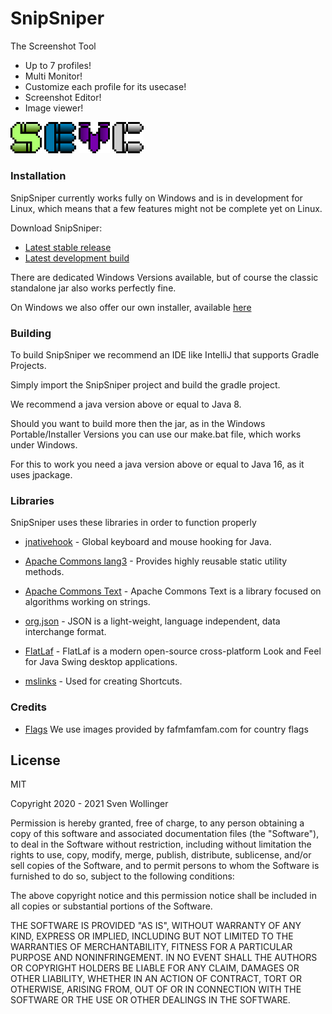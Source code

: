 # SnipSniper

The Screenshot Tool

  - Up to 7 profiles!
  - Multi Monitor!
  - Customize each profile for its usecase!
  - Screenshot Editor!
  - Image viewer!

<p float="left">
  <img title="SnipSniper Icon" src="https://github.com/CaptureCoop/SnipSniper/raw/master/src/main/resources/org/snipsniper/resources/img/icons/snipsniper.png" width="10%"/>
  <img title="Editor Icon" src="https://github.com/CaptureCoop/SnipSniper/raw/master/src/main/resources/org/snipsniper/resources/img/icons/editor.png" width="10%"/>
  <img title="Viewer Icon" src="https://github.com/CaptureCoop/SnipSniper/raw/master/src/main/resources/org/snipsniper/resources/img/icons/viewer.png" width="10%"/>
  <img title="Console Icon" src="https://github.com/CaptureCoop/SnipSniper/raw/master/src/main/resources/org/snipsniper/resources/img/icons/console.png" width="10%"/>
</p>

### Installation

SnipSniper currently works fully on Windows and is in development for Linux, which means that a few features might not be complete yet on Linux.

Download SnipSniper:
- [Latest stable release](https://github.com/CaptureCoop/SnipSniper/releases/latest/)
- [Latest development build](https://github.com/CaptureCoop/SnipSniper/actions/workflows/dev.yml)

There are dedicated Windows Versions available, but of course the classic standalone jar also works perfectly fine.

On Windows we also offer our own installer, available [here](https://github.com/CaptureCoop/SnipSniperInstaller/releases/latest/download/SnipSniperInstaller.jar)

### Building

To build SnipSniper we recommend an IDE like IntelliJ that supports Gradle Projects.

Simply import the SnipSniper project and build the gradle project.

We recommend a java version above or equal to Java 8.

Should you want to build more then the jar, as in the Windows Portable/Installer Versions you can use our make.bat file, which works under Windows.

For this to work you need a java version above or equal to Java 16, as it uses jpackage.

### Libraries

SnipSniper uses these libraries in order to function properly

* [jnativehook](https://github.com/kwhat/jnativehook) - Global keyboard and mouse hooking for Java.

* [Apache Commons lang3](http://commons.apache.org/proper/commons-lang/) - Provides highly reusable static utility methods.

* [Apache Commons Text](https://commons.apache.org/proper/commons-text/) -  Apache Commons Text is a library focused on algorithms working on strings.

* [org.json](https://www.json.org/) - JSON is a light-weight, language independent, data interchange format.

* [FlatLaf](https://www.formdev.com/flatlaf/) - FlatLaf is a modern open-source cross-platform Look and Feel for Java Swing desktop applications.

* [mslinks](https://mvnrepository.com/artifact/com.erigir/mslinks/0.0.2+5) - Used for creating Shortcuts.

### Credits

* [Flags](http://www.famfamfam.com/lab/icons/flags/) We use images provided by fafmfamfam.com for country flags

License
----

MIT

Copyright 2020 - 2021 Sven Wollinger

Permission is hereby granted, free of charge, to any person obtaining a copy of this software and associated documentation files (the "Software"), to deal in the Software without restriction, including without limitation the rights to use, copy, modify, merge, publish, distribute, sublicense, and/or sell copies of the Software, and to permit persons to whom the Software is furnished to do so, subject to the following conditions:

The above copyright notice and this permission notice shall be included in all copies or substantial portions of the Software.

THE SOFTWARE IS PROVIDED "AS IS", WITHOUT WARRANTY OF ANY KIND, EXPRESS OR IMPLIED, INCLUDING BUT NOT LIMITED TO THE WARRANTIES OF MERCHANTABILITY, FITNESS FOR A PARTICULAR PURPOSE AND NONINFRINGEMENT. IN NO EVENT SHALL THE AUTHORS OR COPYRIGHT HOLDERS BE LIABLE FOR ANY CLAIM, DAMAGES OR OTHER LIABILITY, WHETHER IN AN ACTION OF CONTRACT, TORT OR OTHERWISE, ARISING FROM, OUT OF OR IN CONNECTION WITH THE SOFTWARE OR THE USE OR OTHER DEALINGS IN THE SOFTWARE.


